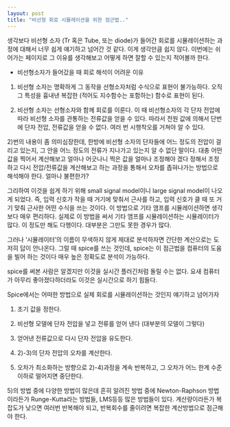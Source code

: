 ```yaml
---
layout: post
title: "비선형 회로 시뮬레이션을 위한 점근법.."
---
```



생각보다 비선형 소자 (Tr 혹은 Tube, 또는 diode)가 들어간 회로를 시뮬레이션하는 과정에 대해서 너무 쉽게 얘기하고 넘어간 것 같다. 이게 생각만큼 쉽지 않다. 이번에는 쉬어가는 페이지로 그 이유를 생각해보고 어떻게 하면 잘할 수 있는지 적어볼까 한다.




- 비선형소자가 들어갔을 때 회로 해석이 어려운 이유




1) 비선형 소자는 명확하게 그 동작을 선형소자처럼 수식으로 표현이 불가능하다. 오직 그 특성을 흉내낸 복잡한 (적어도 지수함수는 포함하는) 함수로 표현이 된다.

2) 비선형 소자는 선형소자와 함께 회로를 이룬다. 이 때 비선형소자의 각 단자 전압에 따라 비선형 소자를 관통하는 전류값을 얻을 수 있다. 따라서 전원 값에 의해서 단번에 단자 전압, 전류값을 얻을 수 없다. 여러 번 시행착오를 거쳐야 알 수 있다. 




2)번의 내용이 좀 의미심장한데, 한방에 비선형 소자의 단자들에 어느 정도의 전압이 걸리고 있는지, 그 안을 어느 정도의 전류가 지나가고 있는지 알 수 없단 말이다. 대충 어떤 값을 찍어서 계산해보고 얼마나 어긋나니 찍은 값을 얼마나 조정해야 겠다 정해서 조정하고 다시 전압/전류값을 계산해보고 하는 과정을 통해서 오차를 좁혀나가는 방법으로 해석해야 한다. 얼마나 불편한가?




그리하여 이것을 쉽게 하기 위해 small signal model이니 large signal model이 나오게 되었다. 즉, 입력 신호가 작을 때 거기에 맞춰서 근사를 하고, 입력 신호가 클 때 또 거기 맞춰 근사한 어떤 수식을 쓰는 것이다. 이 방법으로 기타 앰프를 시뮬레이션하면 생각보다 매우 편리하다. 실제로 이 방법을 써서 기타 앰프를 시뮬레이션하는 시뮬레이터가 많다. 이 정도만 해도 다행이다. 대부분은 그만도 못한 경우가 많다. 




그러나 ‘시뮬레이터’의 이름이 무색하지 않게 제대로 분석하자면 간단한 계산으로는 도저히 답이 안나온다. 그럴 때 spice를 쓰는 것인데, spice는 이 점근법을 컴퓨터의 도움을 빌어 하는 것이다 매우 높은 정확도로 분석이 가능하다.

spice를 써본 사람은 알겠지만 이것을 실시간 플러긴처럼 돌릴 수는 없다. 요새 컴퓨터가 아무리 좋아졌다하더라도 이것은 실시간으로 하기 힘들다.




Spice에서는 어떠한 방법으로 실제 회로를 시뮬레이션하는 것인지 얘기하고 넘어가자




1) 초기 값을 정한다. 

2) 비선형 모델에 단자 전압을 넣고 전류를 얻어 낸다 (대부분의 모델이 그렇다)

3) 얻어낸 전류값으로 다시 단자 전압을 유도한다.

4) 2)-3)의 단자 전압의 오차를 계산한다.

5) 오차가 최소화하는 방향으로 2)-4)과정을 계속 반복하고, 그 오차가 어느 한계 수준이하로 떨어지면 중단한다.




5)의 방법 중에 다양한 방법이 많은데 흔히 알려진 방법 중에 Newton-Raphson 방법이라든가 Runge-Kutta라는 방법들, LMS등등 많은 방법들이 있다. 계산량이라든가 복잡도가 낮으면 여러번 반복해야 되고, 반복회수를 줄이려면 복잡한 계산방법으로 점근해야 한다. 





